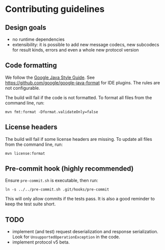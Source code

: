 # Contributing guidelines

## Design goals

* no runtime dependencies
* extensibility: it is possible to add new message codecs, new subcodecs for result kinds, errors
  and even a whole new protocol version 

## Code formatting

We follow the [Google Java Style Guide](https://google.github.io/styleguide/javaguide.html). See
https://github.com/google/google-java-format for IDE plugins. The rules are not configurable.

The build will fail if the code is not formatted. To format all files from the command line, run:
 
```
mvn fmt:format -Dformat.validateOnly=false
```

## License headers

The build will fail if some license headers are missing. To update all files from the command line,
run:

```
mvn license:format
```

## Pre-commit hook (highly recommended)
 
Ensure `pre-commit.sh` is executable, then run:

```
ln -s ../../pre-commit.sh .git/hooks/pre-commit
```

This will only allow commits if the tests pass. It is also a good reminder to keep the test suite
short. 

## TODO

* implement (and test) request deserialization and response serialization. Look for 
  `UnsupportedOperationException` in the code.
* implement protocol v5 beta.